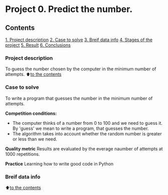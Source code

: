 # Project 0. Predict the number.

## Contents
[1. Project description](https://github.com/AnaSemina/SF_DS_student/tree/main/project_0/readme.md#Project-description)
[2. Case to solve](https://github.com/AnaSemina/SF_DS_student/tree/main/project_0/readme.md#Case-to-solve)
[3. Breif data info](https://github.com/AnaSemina/SF_DS_student/tree/main/project_0/readme.md#Breif-data-info)
[4. Stages of the project](https://github.com/AnaSemina/SF_DS_student/tree/main/project_0/readme.md#Stages-of-the-project)
[5. Result](https://github.com/AnaSemina/SF_DS_student/tree/main/project_0/readme.md#Breif-data-info/#Result)
[6. Conclusions](https://github.com/AnaSemina/SF_DS_student/tree/main/project_0/readme.md#Conclusions)

### Project description
To guess the number chosen by the computer in the minimum number of attempts.
:arrow_up:[to the contents](https://github.com/AnaSemina/SF_DS_student/tree/main/project_0/readme.md#Contents)


### Case to solve
To write a program that guesses the number in the minimum number of attempts.

**Competition conditions:**
- The computer thinks of a number from 0 to 100 and we need to guess it. By 'guess' we mean to write a program, that guesses the number.
- The algorithm takes into account whether the random number is greater or less than we need.

**Quality metric**
Results are evaluated by the everage naumber of attempts at 1000 repetitions.

**Practice**
Learning how to write good code in Python

### Breif data info

:arrow_up:[to the contents](https://github.com/AnaSemina/SF_DS_student/tree/main/project_0/readme.md#Contents)